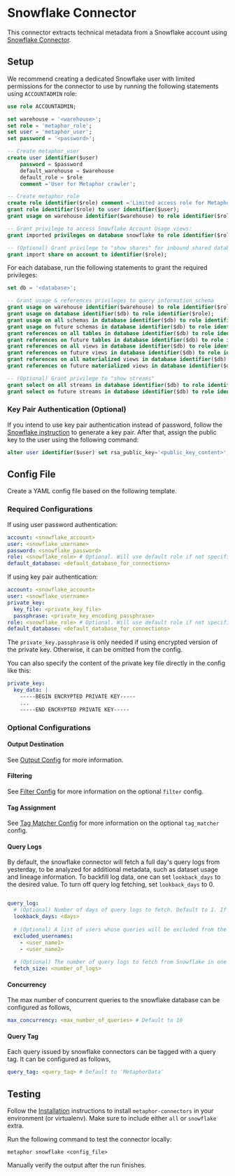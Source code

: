 # Snowflake Connector

This connector extracts technical metadata from a Snowflake account using [Snowflake Connector](https://docs.snowflake.com/en/user-guide/python-connector.html).

## Setup

We recommend creating a dedicated Snowflake user with limited permissions for the connector to use by running the following statements using `ACCOUNTADMIN` role:

```sql
use role ACCOUNTADMIN;

set warehouse = '<warehouse>';
set role = 'metaphor_role';
set user = 'metaphor_user';
set password = '<password>';

-- Create metaphor_user
create user identifier($user)  
    password = $password  
    default_warehouse = $warehouse  
    default_role = $role  
    comment ='User for Metaphor crawler';  

-- Create metaphor_role  
create role identifier($role) comment ='Limited access role for Metaphor connector';  
grant role identifier($role) to user identifier($user);
grant usage on warehouse identifier($warehouse) to role identifier($role);  

-- Grant privilege to access Snowflake Account Usage views:
grant imported privileges on database snowflake to role identifier($role);

-- (Optional) Grant privilege to "show shares" for inbound shared databases
grant import share on account to identifier($role);
```

For each database, run the following statements to grant the required privileges:

```sql
set db = '<database>';

-- Grant usage & references privileges to query information_schema
grant usage on warehouse identifier($warehouse) to role identifier($role);
grant usage on database identifier($db) to role identifier($role);
grant usage on all schemas in database identifier($db) to role identifier($role);
grant usage on future schemas in database identifier($db) to role identifier($role);
grant references on all tables in database identifier($db) to role identifier($role);
grant references on future tables in database identifier($db) to role identifier($role);
grant references on all views in database identifier($db) to role identifier($role);
grant references on future views in database identifier($db) to role identifier($role);
grant references on all materialized views in database identifier($db) to role identifier($role);
grant references on future materialized views in database identifier($db) to role identifier($role);

-- (Optional) Grant privilege to "show streams"
grant select on all streams in database identifier($db) to role identifier($role);
grant select on future streams in database identifier($db) to role identifier($role);
```

### Key Pair Authentication (Optional)

If you intend to use key pair authentication instead of password, follow the [Snowflake instruction](https://docs.snowflake.com/en/user-guide/key-pair-auth.html) to generate a key pair. After that, assign the public key to the user using the following command:

```sql
alter user identifier($user) set rsa_public_key='<public_key_content>';
```

## Config File

Create a YAML config file based on the following template.

### Required Configurations

If using user password authentication:

```yaml
account: <snowflake_account>
user: <snowflake_username>
password: <snowflake_password>
role: <snowflake_role> # Optional. Will use default role if not specified.
default_database: <default_database_for_connections>
```

If using key pair authentication:

```yaml
account: <snowflake_account>
user: <snowflake_username>
private_key:
  key_file: <private_key_file>
  passphrase: <private_key_encoding_passphrase>
role: <snowflake_role> # Optional. Will use default role if not specified.
default_database: <default_database_for_connections>
```

The `private_key.passphrase` is only needed if using encrypted version of the private key. Otherwise, it can be omitted from the config.

You can also specify the content of the private key file directly in the config like this:

```yaml
private_key:
  key_data: |
    -----BEGIN ENCRYPTED PRIVATE KEY-----
    ...
    -----END ENCRYPTED PRIVATE KEY-----
```

### Optional Configurations

#### Output Destination

See [Output Config](../common/docs/output.md) for more information.

#### Filtering

See [Filter Config](../common/docs/filter.md) for more information on the optional `filter` config.

#### Tag Assignment

See [Tag Matcher Config](../common/docs/tag_matcher.md) for more information on the optional `tag_matcher` config.

#### Query Logs

By default, the snowflake connector will fetch a full day's query logs from yesterday, to be analyzed for additional metadata, such as dataset usage and lineage information. To backfill log data, one can set `lookback_days` to the desired value. To turn off query log fetching, set `lookback_days` to 0.  

```yaml

query_log:
  # (Optional) Number of days of query logs to fetch. Default to 1. If 0, the no query logs will be fetched.
  lookback_days: <days>
    
  # (Optional) A list of users whose queries will be excluded from the log fetching.
  excluded_usernames:
    - <user_name1>
    - <user_name2>
  
  # (Optional) The number of query logs to fetch from Snowflake in one batch. Default to 100000.
  fetch_size: <number_of_logs>
```

#### Concurrency

The max number of concurrent queries to the snowflake database can be configured as follows,

```yaml
max_concurrency: <max_number_of_queries> # Default to 10
```

#### Query Tag

Each query issued by snowflake connectors can be tagged with a query tag. It can be configured as follows,

```yaml
query_tag: <query_taq> # Default to 'MetaphorData'
```

## Testing

Follow the [Installation](../../README.md) instructions to install `metaphor-connectors` in your environment (or virtualenv). Make sure to include either `all` or `snowflake` extra.

Run the following command to test the connector locally:

```shell
metaphor snowflake <config_file>
```

Manually verify the output after the run finishes.
